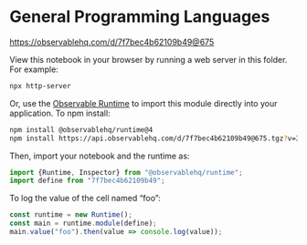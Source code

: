 # General Programming Languages

https://observablehq.com/d/7f7bec4b62109b49@675

View this notebook in your browser by running a web server in this folder. For
example:

~~~sh
npx http-server
~~~

Or, use the [Observable Runtime](https://github.com/observablehq/runtime) to
import this module directly into your application. To npm install:

~~~sh
npm install @observablehq/runtime@4
npm install https://api.observablehq.com/d/7f7bec4b62109b49@675.tgz?v=3
~~~

Then, import your notebook and the runtime as:

~~~js
import {Runtime, Inspector} from "@observablehq/runtime";
import define from "7f7bec4b62109b49";
~~~

To log the value of the cell named “foo”:

~~~js
const runtime = new Runtime();
const main = runtime.module(define);
main.value("foo").then(value => console.log(value));
~~~
